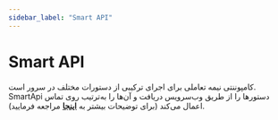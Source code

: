 ```yaml
---
sidebar_label: "Smart API"
---
```

<head>
  <title>معرفی Smart API | مستندات سیموتل</title>
</head>


# Smart API


کامپوننتی نیمه تعاملی برای اجرای ترکیبی از دستورات مختلف در سرور است. SmartApi دستورها را از طریق وب‌سرویس دریافت و آن‌ها را به‌ترتیب روی تماس اعمال می‌‌کند (برای توضیحات بیشتر به **[اینجا](/docs/developers/api/SimotelWebhooks/DialplanApiComponents/smart_api)** مراجعه فرمایید).